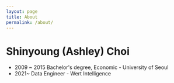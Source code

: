```yaml
---
layout: page
title: About
permalink: /about/
---
```


# Shinyoung (Ashley) Choi

- 2009 ~ 2015 Bachelor's degree, Economic - University of Seoul
- 2021~ Data Engineer - Wert Intelligence


